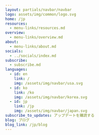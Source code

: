 ```yaml
---
layout: partials/navbar/navbar
logo: assets/img/common/logo.svg
home: /jp
resources:
  - menu-links/resources.md
overview:
  - menu-links/overview.md
about:
  - menu-links/about.md
socials:
  - ../socials/index.md
subscribe:
  - subscribe.md
languages:
  - id: en
    link: /
    img: /assets/img/navbar/usa.svg
  - id: ko
    link: /ko
    img: /assets/img/navbar/korea.svg
  - id: jp
    link: /jp
    img: /assets/img/navbar/japan.svg
subscribe_to_updates: アップデートを購読する
blog: ブログ
blog_link: /jp/blog
---
```

